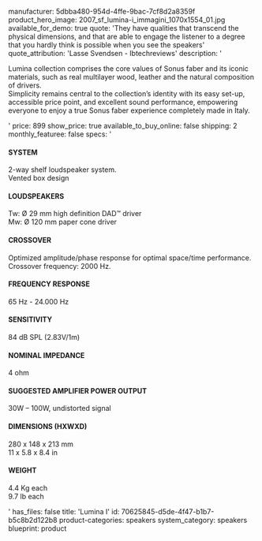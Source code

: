 manufacturer: 5dbba480-954d-4ffe-9bac-7cf8d2a8359f
product_hero_image: 2007_sf_lumina-i_immagini_1070x1554_01.jpg
available_for_demo: true
quote: 'They have qualities that transcend the physical dimensions, and that are able to engage the listener to a degree that you hardly think is possible when you see the speakers'
quote_attribution: 'Lasse Svendsen - Ibtechreviews'
description: '<p>Lumina collection comprises the core values of Sonus faber and its iconic materials, such as real multilayer wood, leather and the natural composition of drivers.<br>Simplicity remains central to the collection’s identity with its easy set-up, accessible price point, and excellent sound performance, empowering everyone to enjoy a true Sonus faber experience completely made in Italy.</p>'
price: 899
show_price: true
available_to_buy_online: false
shipping: 2
monthly_featuree: false
specs: '<h4>SYSTEM</h4><p>2-way shelf loudspeaker system.<br>Vented box design</p><h4>LOUDSPEAKERS</h4><p>Tw: Ø 29 mm high definition DAD™ driver<br>Mw: Ø 120 mm paper cone driver</p><h4>CROSSOVER</h4><p>Optimized amplitude/phase response for optimal space/time performance. Crossover frequency: 2000 Hz.</p><h4>FREQUENCY RESPONSE</h4><p>65 Hz - 24.000 Hz</p><h4>SENSITIVITY</h4><p>84 dB SPL (2.83V/1m)</p><h4>NOMINAL IMPEDANCE</h4><p>4 ohm</p><h4>SUGGESTED AMPLIFIER POWER OUTPUT</h4><p>30W – 100W, undistorted signal</p><h4>DIMENSIONS (HXWXD)</h4><p>280 x 148 x 213 mm<br>11 x 5.8 x 8.4 in</p><h4>WEIGHT</h4><p>4.4 Kg each<br>9.7 lb each</p>'
has_files: false
title: 'Lumina I'
id: 70625845-d5de-4f47-b1b7-b5c8b2d122b8
product-categories: speakers
system_category: speakers
blueprint: product
